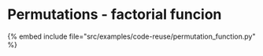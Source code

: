 # Permutations - factorial funcion



{% embed include file="src/examples/code-reuse/permutation_function.py" %}
